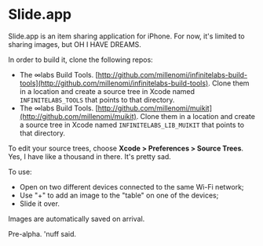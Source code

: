 # Slide.app

Slide.app is an item sharing application for iPhone. For now, it's limited to sharing images, but OH I HAVE DREAMS.

In order to build it, clone the following repos:

 - The ∞labs Build Tools. [http://github.com/millenomi/infinitelabs-build-tools](http://github.com/millenomi/infinitelabs-build-tools). Clone them in a location and create a source tree in Xcode named `INFINITELABS_TOOLS` that points to that directory.
 - The ∞labs Build Tools. [http://github.com/millenomi/muikit](http://github.com/millenomi/muikit). Clone them in a location and create a source tree in Xcode named `INFINITELABS_LIB_MUIKIT` that points to that directory.

To edit your source trees, choose **Xcode &gt; Preferences &gt; Source Trees**. Yes, I have like a thousand in there. It's pretty sad.

To use:

 - Open on two different devices connected to the same Wi-Fi network;
 - Use "+" to add an image to the "table" on one of the devices;
 - Slide it over.

Images are automatically saved on arrival.

Pre-alpha. 'nuff said.
